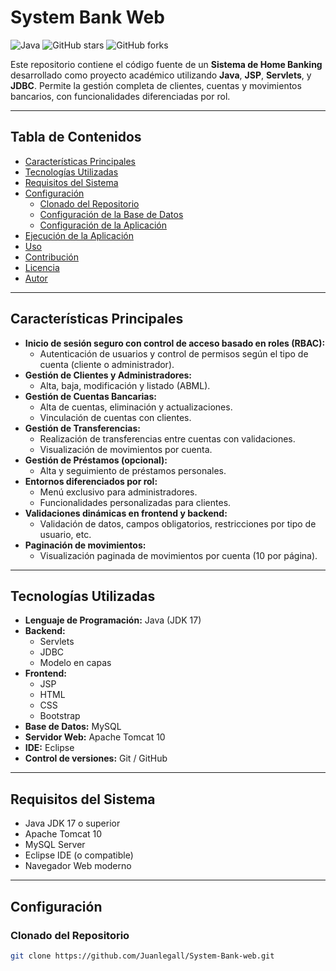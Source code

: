 # System Bank Web

![Java](https://img.shields.io/badge/Java-ED8B00?style=for-the-badge&logo=java&logoColor=white)
![GitHub stars](https://img.shields.io/github/stars/Juanlegall/System-Bank-web?style=social)
![GitHub forks](https://img.shields.io/github/forks/Juanlegall/System-Bank-web?style=social)

Este repositorio contiene el código fuente de un **Sistema de Home Banking** desarrollado como proyecto académico utilizando **Java**, **JSP**, **Servlets**, y **JDBC**. Permite la gestión completa de clientes, cuentas y movimientos bancarios, con funcionalidades diferenciadas por rol.

---

## Tabla de Contenidos

* [Características Principales](#características-principales)
* [Tecnologías Utilizadas](#tecnologías-utilizadas)
* [Requisitos del Sistema](#requisitos-del-sistema)
* [Configuración](#configuración)
    * [Clonado del Repositorio](#clonado-del-repositorio)
    * [Configuración de la Base de Datos](#configuración-de-la-base-de-datos)
    * [Configuración de la Aplicación](#configuración-de-la-aplicación)
* [Ejecución de la Aplicación](#ejecución-de-la-aplicación)
* [Uso](#uso)
* [Contribución](#contribución)
* [Licencia](#licencia)
* [Autor](#autor)

---

## Características Principales

* **Inicio de sesión seguro con control de acceso basado en roles (RBAC):**
    * Autenticación de usuarios y control de permisos según el tipo de cuenta (cliente o administrador).
* **Gestión de Clientes y Administradores:**
    * Alta, baja, modificación y listado (ABML).
* **Gestión de Cuentas Bancarias:**
    * Alta de cuentas, eliminación y actualizaciones.
    * Vinculación de cuentas con clientes.
* **Gestión de Transferencias:**
    * Realización de transferencias entre cuentas con validaciones.
    * Visualización de movimientos por cuenta.
* **Gestión de Préstamos (opcional):**
    * Alta y seguimiento de préstamos personales.
* **Entornos diferenciados por rol:**
    * Menú exclusivo para administradores.
    * Funcionalidades personalizadas para clientes.
* **Validaciones dinámicas en frontend y backend:**
    * Validación de datos, campos obligatorios, restricciones por tipo de usuario, etc.
* **Paginación de movimientos:**
    * Visualización paginada de movimientos por cuenta (10 por página).

---

## Tecnologías Utilizadas

* **Lenguaje de Programación:** Java (JDK 17)
* **Backend:**
    * Servlets
    * JDBC
    * Modelo en capas
* **Frontend:**
    * JSP
    * HTML
    * CSS
    * Bootstrap
* **Base de Datos:** MySQL
* **Servidor Web:** Apache Tomcat 10
* **IDE:** Eclipse
* **Control de versiones:** Git / GitHub

---

## Requisitos del Sistema

* Java JDK 17 o superior  
* Apache Tomcat 10  
* MySQL Server  
* Eclipse IDE (o compatible)  
* Navegador Web moderno

---

## Configuración

### Clonado del Repositorio

```bash
git clone https://github.com/Juanlegall/System-Bank-web.git
